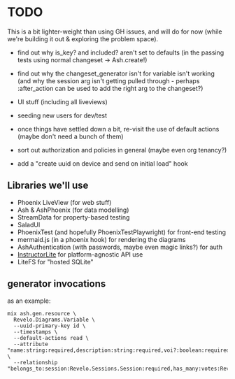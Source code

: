 # TODO

This is a bit lighter-weight than using GH issues, and will do for now (while
we're building it out & exploring the problem space).

- find out why is_key? and included? aren't set to defaults (in the passing
  tests using normal changeset -> Ash.create!)
- find out why the changeset_generator isn't for variable isn't working (and why
  the session arg isn't getting pulled through - perhaps :after_action can be
  used to add the right arg to the changeset?)

- UI stuff (including all liveviews)
- seeding new users for dev/test

- once things have settled down a bit, re-visit the use of default actions
  (maybe don't need a bunch of them)

- sort out authorization and policies in general (maybe even org tenancy?)

- add a "create uuid on device and send on initial load" hook

## Libraries we'll use

- Phoenix LiveView (for web stuff)
- Ash & AshPhoenix (for data modelling)
- StreamData for property-based testing
- SaladUI
- PhoenixTest (and hopefully PhoenixTestPlaywright) for front-end testing
- mermaid.js (in a phoenix hook) for rendering the diagrams
- AshAuthentication (with passwords, maybe even magic links?) for auth
- [InstructorLite](https://hexdocs.pm/instructor_lite/readme.html) for
  platform-agnostic API use
- LiteFS for "hosted SQLite"

## generator invocations

as an example:

```
mix ash.gen.resource \
  Revelo.Diagrams.Variable \
  --uuid-primary-key id \
  --timestamps \
  --default-actions read \
  --attribute "name:string:required,description:string:required,voi?:boolean:required,included?:boolean:required" \
  --relationship "belongs_to:session:Revelo.Sessions.Session:required,has_many:votes:Revelo.Diagrams.VariableVote"
```

